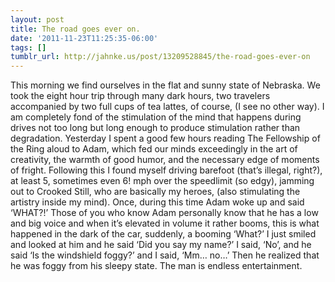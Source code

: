 ```yaml
---
layout: post
title: The road goes ever on.
date: '2011-11-23T11:25:35-06:00'
tags: []
tumblr_url: http://jahnke.us/post/13209528845/the-road-goes-ever-on
---
```

This morning we find ourselves in the flat and sunny state of Nebraska. We took the eight hour trip through many dark hours, two travelers accompanied by two full cups of tea lattes, of course, (I see no other way). I am completely fond of the stimulation of the mind that happens during drives not too long but long enough to produce stimulation rather than degradation. Yesterday I spent a good few hours reading The Fellowship of the Ring aloud to Adam, which fed our minds exceedingly in the art of creativity, the warmth of good humor, and the necessary edge of moments of fright. Following this I found myself driving barefoot (that’s illegal, right?), at least 5, sometimes even 6! mph over the speedlimit (so edgy), jamming out to Crooked Still, who are basically my heroes, (also stimulating the artistry inside my mind). Once, during this time Adam woke up and said ‘WHAT?!’ Those of you who know Adam personally know that he has a low and big voice and when it’s elevated in volume it rather booms, this is what happened in the dark of the car, suddenly, a booming ‘What?’ I just smiled and looked at him and he said ‘Did you say my name?’ I said, ‘No’, and he said ‘Is the windshield foggy?’ and I said, ‘Mm… no…’ Then he realized that he was foggy from his sleepy state. The man is endless entertainment. 
